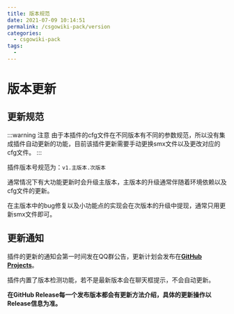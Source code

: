 ```yaml
---
title: 版本规范
date: 2021-07-09 10:14:51
permalink: /csgowiki-pack/version
categories: 
  - csgowiki-pack
tags: 
  - 
---
```

# 版本更新

## 更新规范

:::warning 注意
由于本插件的cfg文件在不同版本有不同的参数规范，所以没有集成插件自动更新的功能，目前该插件更新需要手动更换smx文件以及更改对应的cfg文件。
:::

插件版本号规范为：`v1.主版本.次版本`

通常情况下有大功能更新时会升级主版本，主版本的升级通常伴随着环境依赖以及cfg文件的更新。

在主版本中的bug修复以及小功能点的实现会在次版本的升级中提现，通常只用更新smx文件即可。

## 更新通知

插件的更新的通知会第一时间发在QQ群公告，更新计划会发布在[**GitHub Projects**](https://github.com/csgowiki/csgowiki-pack/projects)。

插件内置了版本检测功能，若不是最新版本会在聊天框提示，不会自动更新。

**在GitHub Release每一个发布版本都会有更新方法介绍，具体的更新操作以Release信息为准。**


<!-- <Vssue/> -->